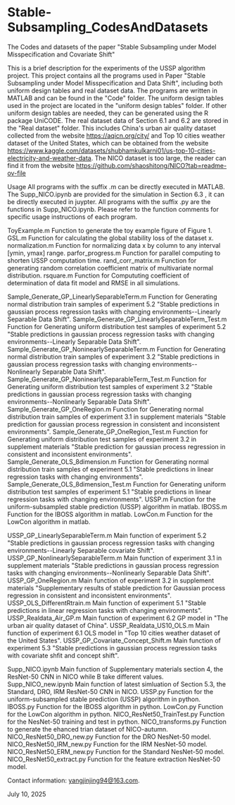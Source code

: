 # Stable-Subsampling_CodesAndDatasets
The Codes and datasets of the paper "Stable Subsampling under Model Misspecification and Covariate  Shift"


This is a brief description for the experiments of the USSP algorithm project. This project contains all the programs used in Paper "Stable Subsampling under Model Misspecification and Data Shift", including both uniform design tables and real dataset data.
The programs are written in MATLAB and can be found in the "Code" folder.
The uniform design tables used in the project are located in the "uniform design tables" folder. If other uniform design tables are needed, they can be generated using the R package UniCODE.
The real dataset data of Section 6.1 and 6.2 are stored in the "Real dataset" folder. This includes China's urban air quality dataset collected from the website https://aqicn.org/city/ and Top 10 cities weather dataset of the United States, which can be obtained from the website https://www.kaggle.com/datasets/shubhamkulkarni01/us-top-10-cities-electricity-and-weather-data.
The NICO dataset is too large, the reader can find it  from the website  https://github.com/shaoshitong/NICO?tab=readme-ov-file 


Usage
All programs with the suffix .m can be directly executed in MATLAB.  The Supp_NICO.ipynb are provided for the simulation in Section 6.3 , it can be directly executed in juypter. All programs with the suffix .py are the functions in Supp_NICO.ipynb. Please refer to the function comments for specific usage instructions of each program.

ToyExample.m  Function to generate the toy example figure of Figure 1. 
GSL.m  Function for calculating the global stability loss of the dataset x.
normalization.m  Function for normalizing data x by column to any interval [ymin, ymax] range.
parfor_progress.m  Function for parallel computing to shorten USSP computation time.
rand_corr_matrix.m    Function for generating random correlation coefficient matrix of multivariate normal distribution.
rsquare.m      Function for Compututing coefficient of determination of data fit model and RMSE in all simulations.

Sample_Generate_GP_LinearlySeparableTerm.m   Function for Generating normal distribution train samples of experiment 5.2 "Stable predictions in gaussian process regression tasks with changing environments--Linearly Separable Data Shift".
Sample_Generate_GP_LinearlySeparableTerm_Test.m   Function for Generating uniform distribution test samples of experiment 5.2 "Stable predictions in gaussian process regression tasks with changing environments--Linearly Separable Data Shift".
Sample_Generate_GP_NoninearlySeparableTerm.m   Function for Generating normal distribution train samples of experiment 3.2 "Stable predictions in gaussian process regression tasks with changing environments--Nonlinearly Separable Data Shift".
Sample_Generate_GP_NoninearlySeparableTerm_Test.m   Function for Generating uniform distribution test samples of experiment 3.2 "Stable predictions in gaussian process regression tasks with changing environments--Nonlinearly Separable Data Shift".
Sample_Generate_GP_OneRegion.m   Function for Generating normal distribution train samples of experiment 3.1 in supplement materials "Stable prediction for gaussian process regression in consistent and inconsistent environments".
Sample_Generate_GP_OneRegion_Test.m  Function for Generating uniform distribution test samples of experiment 3.2 in supplement materials "Stable prediction for gaussian process regression in consistent and inconsistent environments".
Sample_Generate_OLS_8dimension.m  Function for Generating normal distribution train samples of experiment 5.1 "Stable predictions in linear regression tasks with changing environments".
Sample_Generate_OLS_8dimension_Test.m  Function for Generating uniform distribution test samples of experiment 5.1 "Stable predictions in linear regression tasks with changing environments".
USSP.m   Function for the uniform-subsampled stable prediction (USSP) algorithm in matlab.
IBOSS.m   Function for the IBOSS algorithm in matlab.
LowCon.m  Function for the LowCon algorithm in matlab.

USSP_GP_LinearlySeparableTerm.m  Main function of experiment 5.2 "Stable predictions in gaussian process regression tasks with changing environments--Linearly Separable covariate Shift".
USSP_GP_NonlinearlySeparableTerm.m  Main function of experiment 3.1 in supplement materials "Stable predictions in gaussian process regression tasks with changing environments--Nonlinearly Separable Data Shift".
USSP_GP_OneRegion.m   Main function of experiment 3.2 in supplement materials "Supplementary results of stable prediction for Gaussian process regression in consistent and
inconsistent environments".
USSP_OLS_DifferentRtrain.m   Main function of experiment 5.1 "Stable predictions in linear regression tasks with changing environments".
USSP_Realdata_Air_GP.m  Main function of experiment 6.2 GP model in "The urban air quality dataset of China".
USSP_Realdata_US10_OLS.m  Main function of experiment 6.1 OLS model in "Top 10 cities weather dataset of the United States".
USSP_GP_Covariate_Concept_Shift.m    Main function of experiment 5.3 "Stable predictions in gaussian process regression tasks with covariate shfit and concept shift".


Supp_NICO.ipynb  Main function of Supplementary materials section 4, the ResNet-50 CNN in NICO while B take different values.
Supp_NICO_new.ipynb  Main function of latest simluation of Section 5.3, the Standard, DRO, IRM ResNet-50 CNN in NICO.
USSP.py   Function for the uniform-subsampled stable prediction (USSP) algorithm in python.
IBOSS.py   Function for the IBOSS algorithm in python.
LowCon.py  Function for the LowCon algorithm in python.
NICO_ResNet50_TrainTest.py   Function for the NesNet-50  training and test in python.
NICO_transforms.py    Function to generate the ehanced trian dataset of NICO-autumn.
NICO_ResNet50_DRO_new.py   Function for the DRO NesNet-50 model.
NICO_ResNet50_IRM_new.py   Function for the IRM NesNet-50 model.
NICO_ResNet50_ERM_new.py   Function for the Standard NesNet-50 model.
NICO_ResNet50_extract.py   Function for the feature extraction NesNet-50 model.



Contact information: yangjinjing94@163.com.

July 10, 2025
